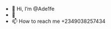 - 👋 Hi, I’m @Ade1fe
- 👀
- 📫 How to reach me +2349038257434

<!---
Ade1fe/Ade1fe is a ✨ special ✨ repository because its `README.md` (this file) appears on your GitHub profile.
You can click the Preview link to take a look at your changes.
--->
